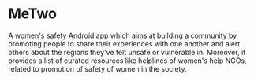# MeTwo
A women's safety Android app which aims at building a community by promoting people to share their experiences with one another and alert others about the regions they've felt unsafe or vulnerable in. Moreover, it provides a list of curated resources like helplines of women's help NGOs, related to promotion of safety of women in the society.
